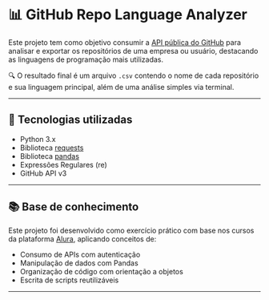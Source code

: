 # 📊 GitHub Repo Language Analyzer

Este projeto tem como objetivo consumir a [API pública do GitHub](https://docs.github.com/en/rest) para analisar e exportar os repositórios de uma empresa ou usuário, destacando as linguagens de programação mais utilizadas.

🔍 O resultado final é um arquivo `.csv` contendo o nome de cada repositório e sua linguagem principal, além de uma análise simples via terminal.

---

## 🚀 Tecnologias utilizadas

- Python 3.x
- Biblioteca [requests](https://pypi.org/project/requests/)
- Biblioteca [pandas](https://pandas.pydata.org/)
- Expressões Regulares (re)
- GitHub API v3

---

## 📚 Base de conhecimento

Este projeto foi desenvolvido como exercício prático com base nos cursos da plataforma [Alura](https://www.alura.com.br/), aplicando conceitos de:

- Consumo de APIs com autenticação
- Manipulação de dados com Pandas
- Organização de código com orientação a objetos
- Escrita de scripts reutilizáveis

---